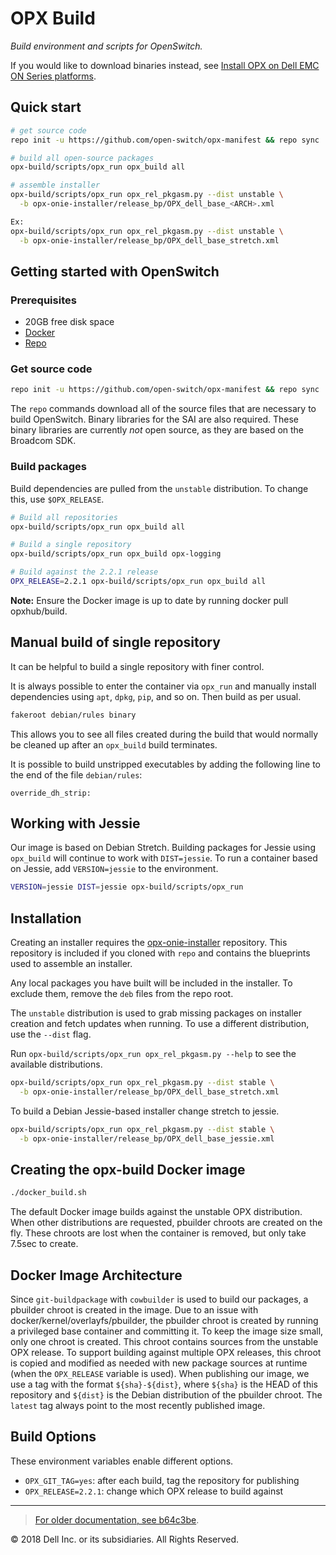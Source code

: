 # OPX Build

*Build environment and scripts for OpenSwitch.*

If you would like to download binaries instead, see
[Install OPX on Dell EMC ON Series platforms][install-docs].

## Quick start

```bash
# get source code
repo init -u https://github.com/open-switch/opx-manifest && repo sync

# build all open-source packages
opx-build/scripts/opx_run opx_build all

# assemble installer
opx-build/scripts/opx_run opx_rel_pkgasm.py --dist unstable \
  -b opx-onie-installer/release_bp/OPX_dell_base_<ARCH>.xml

Ex:
opx-build/scripts/opx_run opx_rel_pkgasm.py --dist unstable \
  -b opx-onie-installer/release_bp/OPX_dell_base_stretch.xml
```

## Getting started with OpenSwitch

### Prerequisites

- 20GB free disk space
- [Docker](https://docs.docker.com/engine/installation/linux/docker-ce/ubuntu/)
- [Repo](https://source.android.com/source/downloading)

### Get source code

```bash
repo init -u https://github.com/open-switch/opx-manifest && repo sync
```

The `repo` commands download all of the source files that are necessary to
build OpenSwitch. Binary libraries for the SAI are also required.
These binary libraries are currently *not* open source, as they are based on
the Broadcom SDK.

### Build packages

Build dependencies are pulled from the `unstable` distribution. To
change this, use `$OPX_RELEASE`.

```bash
# Build all repositories
opx-build/scripts/opx_run opx_build all

# Build a single repository
opx-build/scripts/opx_run opx_build opx-logging

# Build against the 2.2.1 release
OPX_RELEASE=2.2.1 opx-build/scripts/opx_run opx_build all
```
**Note:** Ensure the Docker image is up to date by running docker pull opxhub/build.

## Manual build of single repository

It can be helpful to build a single repository with finer control.

It is always possible to enter the container via `opx_run` and manually install
dependencies using `apt`, `dpkg`, `pip`, and so on. Then build as per usual.

```bash
fakeroot debian/rules binary
```

This allows you to see all files created during the build that
would normally be cleaned up after an `opx_build` build terminates.

It is possible to build unstripped executables by adding the following line to
the end of the file `debian/rules`:

```
override_dh_strip:
```

## Working with Jessie

Our image is based on Debian Stretch. Building packages for Jessie using `opx_build` will continue to work with `DIST=jessie`. To run a container based on Jessie, add `VERSION=jessie` to the environment.

```bash
VERSION=jessie DIST=jessie opx-build/scripts/opx_run
```

## Installation

Creating an installer requires the
[opx-onie-installer](http://git.openswitch.net/cgit/opx/opx-onie-installer/)
repository. This repository is included if you cloned with `repo` and contains
the blueprints used to assemble an installer.

Any local packages you have built will be included in the installer. To exclude
them, remove the `deb` files from the repo root.

The `unstable` distribution is used to grab missing packages on
installer creation and fetch updates when running. To use a different
distribution, use the `--dist` flag.

Run `opx-build/scripts/opx_run opx_rel_pkgasm.py --help` to see the available
distributions.

```bash
opx-build/scripts/opx_run opx_rel_pkgasm.py --dist stable \
  -b opx-onie-installer/release_bp/OPX_dell_base_stretch.xml
```
To build a Debian Jessie-based installer change stretch to jessie.
```bash
opx-build/scripts/opx_run opx_rel_pkgasm.py --dist stable \
  -b opx-onie-installer/release_bp/OPX_dell_base_jessie.xml
```

## Creating the opx-build Docker image

```bash
./docker_build.sh
```

The default Docker image builds against the unstable OPX distribution. When
other distributions are requested, pbuilder chroots are created on the fly.
These chroots are lost when the container is removed, but only take 7.5sec to
create.

## Docker Image Architecture

Since `git-buildpackage` with `cowbuilder` is used to build our packages, a
pbuilder chroot is created in the image. Due to an issue with
docker/kernel/overlayfs/pbuilder, the pbuilder chroot is created by running a
privileged base container and committing it. To keep the image size small, only
one chroot is created. This chroot contains sources from the unstable OPX
release. To support building against multiple OPX releases, this chroot is
copied and modified as needed with new package sources at runtime (when the
`OPX_RELEASE` variable is used). When publishing our image, we use a tag with
the format `${sha}-${dist}`, where `${sha}` is the HEAD of this repository and
`${dist}` is the Debian distribution of the pbuilder chroot. The `latest` tag
always point to the most recently published image.

## Build Options

These environment variables enable different options.

* `OPX_GIT_TAG=yes`: after each build, tag the repository for publishing
* `OPX_RELEASE=2.2.1`: change which OPX release to build against

---

> [For older documentation, see b64c3be](https://github.com/open-switch/opx-build/blob/b64c3bedf6db0d5c5ed9fbe0e3ddcb5f4da3f525/README.md).

© 2018 Dell Inc. or its subsidiaries. All Rights Reserved.

[install-docs]: https://github.com/open-switch/opx-docs/wiki/Install-OPX-on-Dell-EMC-ON-series-platforms
